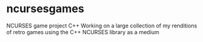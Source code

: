 # ncursesgames
NCURSES game project C++
Working on a large collection of my renditions of retro games using the C++ NCURSES library as a medium
